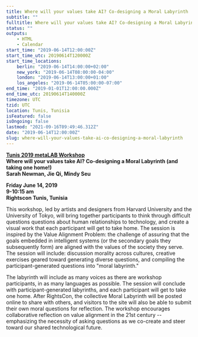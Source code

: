 ```yaml
---
title: Where will your values take AI? Co-designing a Moral Labyrinth
subtitle: ""
fulltitle: Where will your values take AI? Co-designing a Moral Labyrinth
status: ""
outputs:
    - HTML
    - Calendar
start_time: "2019-06-14T12:00:00Z"
start_time_utc: 20190614T120000Z
start_time_locations:
    berlin: "2019-06-14T14:00:00+02:00"
    new_york: "2019-06-14T08:00:00-04:00"
    london: "2019-06-14T13:00:00+01:00"
    los_angeles: "2019-06-14T05:00:00-07:00"
end_time: "2019-01-01T12:00:00.000Z"
end_time_utc: 20190614T140000Z
timezone: UTC
tzid: UTC
location: Tunis, Tunisia
isFeatured: false
isOngoing: false
lastmod: "2021-09-16T09:49:46.312Z"
date: "2019-06-14T12:00:00Z"
slug: where-will-your-values-take-ai-co-designing-a-moral-labyrinth
---
```

**[Tunis 2019 metaLAB Workshop](https://rightscon2019.sched.com/event/Pvfz/where-will-your-values-take-ai-co-designing-a-moral-labyrinth-and-taking-one-home)<br />
Where will your values take AI? Co-designing a Moral Labyrinth (and taking one home!)<br />
Sarah Newman, Jie Qi, Mindy Seu**

**Friday June 14, 2019<br />
9-10:15 am<br />
Rightscon Tunis, Tunisia**

This workshop, led by artists and designers from Harvard University and the University of Tokyo, will bring together participants to think through difficult questions questions about human relationships to technology, and create a visual work that each participant will get to take home. The session is inspired by the Value Alignment Problem: the challenge of assuring that the goals embedded in intelligent systems (or the secondary goals they subsequently form) are aligned with the values of the society they serve. The session will include: discussion morality across cultures, creative exercises geared toward generating diverse questions, and compiling the participant-generated questions into "moral labyrinth." 

The labyrinth will include as many voices as there are workshop participants, in as many languages as possible. The session will conclude with participant-generated labyrinths, and each participant will get to take one home. After RightsCon, the collective Moral Labyrinth will be posted online to share with others, and visitors to the site will also be able to submit their own moral questions for reflection. The workshop encourages collaborative reflection on value alignment in the 21st century -- emphasizing the necessity of asking questions as we co-create and steer toward our shared technological future.
